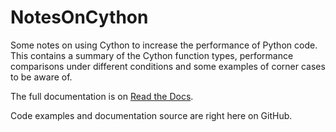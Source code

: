 # NotesOnCython

Some notes on using Cython to increase the performance of Python code. This contains a summary of the Cython function types, performance comparisons under different conditions and some examples of corner cases to be aware of.

The full documentation is on [Read the Docs](http://notes-on-cython.readthedocs.org/en/latest/index.html).

Code examples and documentation source are right here on GitHub.
